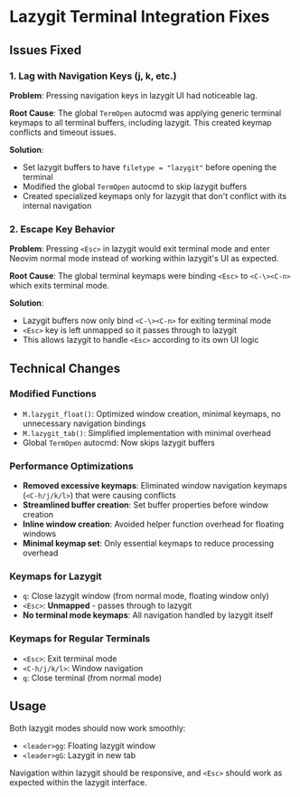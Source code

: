 # Lazygit Terminal Integration Fixes

## Issues Fixed

### 1. Lag with Navigation Keys (j, k, etc.)
**Problem**: Pressing navigation keys in lazygit UI had noticeable lag.

**Root Cause**: The global `TermOpen` autocmd was applying generic terminal keymaps to all terminal buffers, including lazygit. This created keymap conflicts and timeout issues.

**Solution**: 
- Set lazygit buffers to have `filetype = "lazygit"` before opening the terminal
- Modified the global `TermOpen` autocmd to skip lazygit buffers
- Created specialized keymaps only for lazygit that don't conflict with its internal navigation

### 2. Escape Key Behavior
**Problem**: Pressing `<Esc>` in lazygit would exit terminal mode and enter Neovim normal mode instead of working within lazygit's UI as expected.

**Root Cause**: The global terminal keymaps were binding `<Esc>` to `<C-\><C-n>` which exits terminal mode.

**Solution**:
- Lazygit buffers now only bind `<C-\><C-n>` for exiting terminal mode
- `<Esc>` key is left unmapped so it passes through to lazygit
- This allows lazygit to handle `<Esc>` according to its own UI logic

## Technical Changes

### Modified Functions
- `M.lazygit_float()`: Optimized window creation, minimal keymaps, no unnecessary navigation bindings
- `M.lazygit_tab()`: Simplified implementation with minimal overhead
- Global `TermOpen` autocmd: Now skips lazygit buffers

### Performance Optimizations
- **Removed excessive keymaps**: Eliminated window navigation keymaps (`<C-h/j/k/l>`) that were causing conflicts
- **Streamlined buffer creation**: Set buffer properties before window creation
- **Inline window creation**: Avoided helper function overhead for floating windows
- **Minimal keymap set**: Only essential keymaps to reduce processing overhead

### Keymaps for Lazygit
- `q`: Close lazygit window (from normal mode, floating window only)
- `<Esc>`: **Unmapped** - passes through to lazygit
- **No terminal mode keymaps**: All navigation handled by lazygit itself

### Keymaps for Regular Terminals
- `<Esc>`: Exit terminal mode
- `<C-h/j/k/l>`: Window navigation
- `q`: Close terminal (from normal mode)

## Usage

Both lazygit modes should now work smoothly:
- `<leader>gg`: Floating lazygit window
- `<leader>gG`: Lazygit in new tab

Navigation within lazygit should be responsive, and `<Esc>` should work as expected within the lazygit interface.